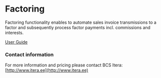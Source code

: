 # Factoring

Factoring functionality enables to automate sales invoice transmissions to a factor and subsequently process factor payments incl. commissions and interests.

[User Guide](help.md)

### Contact information

For more information and pricing please contact BCS Itera:
[http://www.itera.ee](http://www.itera.ee)
